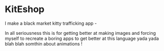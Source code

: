 # KitEshop
I make a black market kitty trafficking app -

In all seriousness this is for getting better at making images and forcing myself to recreate a boring apps to get better at this
language yada yada blah blah somthin about animations !


